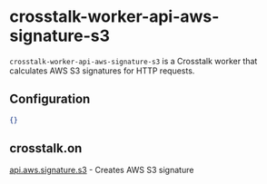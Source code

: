 crosstalk-worker-api-aws-signature-s3
=====================================

`crosstalk-worker-api-aws-signature-s3` is a Crosstalk worker that calculates AWS S3 signatures for HTTP requests.

## Configuration

```json
{}
```

## crosstalk.on

[api.aws.signature.s3](https://github.com/crosstalk/crosstalk-worker-api-aws-signature-s3/wiki/api.aws.signature.s3) - Creates AWS S3 signature
